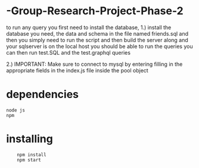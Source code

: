 # -Group-Research-Project-Phase-2


to run any query you first need to install the database, 
1.) install the database you need, the data and schema in the file named friends.sql and then you simply need to run the script and then build the server along and your sqlserver is on the local host you should be able to run the queries you can then run test.SQL and the test.graphql queries

2.) IMPORTANT: Make sure to connect to mysql by entering filling in the appropriate fields in the index.js file inside the pool object

# dependencies
    node js
    npm

# installing
        npm install
        npm start
